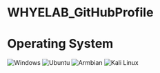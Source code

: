 # WHYELAB_GitHubProfile

# Operating System 
![Windows](https://github.com/YEOWEIHNGWHYELAB/WHYELAB_GitHubProfile/blob/main/OperatingSystemIcon/windows10.png)
![Ubuntu]()
![Armbian]()
![Kali Linux](https://github.com/YEOWEIHNGWHYELAB/WHYELAB_GitHubProfile/blob/main/OperatingSystemIcon/kalilinux.png)
